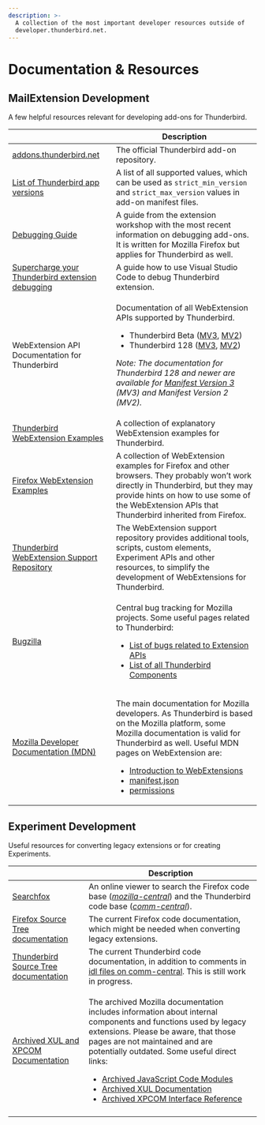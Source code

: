 ```yaml
---
description: >-
  A collection of the most important developer resources outside of
  developer.thunderbird.net.
---
```


# Documentation & Resources

## MailExtension Development

A few helpful resources relevant for developing add-ons for Thunderbird.

|                                                                                                                              | Description                                                                                                                                                                                                                                                                                                                                                                                                                                                                                                                                                                                                                                              |
| ---------------------------------------------------------------------------------------------------------------------------- | -------------------------------------------------------------------------------------------------------------------------------------------------------------------------------------------------------------------------------------------------------------------------------------------------------------------------------------------------------------------------------------------------------------------------------------------------------------------------------------------------------------------------------------------------------------------------------------------------------------------------------------------------------- |
| [addons.thunderbird.net](https://addons.thunderbird.net)                                                                     | The official Thunderbird add-on repository.                                                                                                                                                                                                                                                                                                                                                                                                                                                                                                                                                                                                              |
| [List of Thunderbird app versions](https://addons.thunderbird.net/pages/appversions/)                                        | A list of all supported values, which can be used as `strict_min_version` and `strict_max_version` values in add-on manifest files.                                                                                                                                                                                                                                                                                                                                                                                                                                                                                                                      |
| [Debugging Guide](https://extensionworkshop.com/documentation/develop/debugging/)                                            | A guide from the extension workshop with the most recent information on debugging add-ons. It is written for Mozilla Firefox but applies for Thunderbird as well.                                                                                                                                                                                                                                                                                                                                                                                                                                                                                        |
| [Supercharge your Thunderbird extension debugging](https://arndissler.net/supercharge-your-thunderbird-extension-debugging/) | A guide how to use Visual Studio Code to debug Thunderbird extension.                                                                                                                                                                                                                                                                                                                                                                                                                                                                                                                                                                                    |
| WebExtension API Documentation for Thunderbird                                                                               | <p>Documentation of all WebExtension APIs supported by Thunderbird. </p><ul><li>Thunderbird Beta (<a href="https://webextension-api.thunderbird.net/en/beta-mv3/">MV3</a>, <a href="https://webextension-api.thunderbird.net/en/beta-mv2/">MV2</a>)</li><li>Thunderbird 128 (<a href="https://webextension-api.thunderbird.net/en/128-esr-mv3/">MV3</a>, <a href="https://webextension-api.thunderbird.net/en/128-esr-mv2/">MV2</a>)</li></ul><p><em>Note: The documentation for Thunderbird 128 and newer are available for</em> <a href="../whats-new/manifest-v3.md"><em>Manifest Version 3</em></a> <em>(MV3) and Manifest Version 2 (MV2).</em></p> |
| [Thunderbird WebExtension Examples](https://github.com/thunderbird/sample-extensions)                                        | A collection of explanatory WebExtension examples for Thunderbird.                                                                                                                                                                                                                                                                                                                                                                                                                                                                                                                                                                                       |
| [Firefox WebExtension Examples](https://github.com/mdn/webextensions-examples)                                               | A collection of WebExtension examples for Firefox and other browsers. They probably won’t work directly in Thunderbird, but they may provide hints on how to use some of the WebExtension APIs that Thunderbird inherited from Firefox.                                                                                                                                                                                                                                                                                                                                                                                                                  |
| [Thunderbird WebExtension Support Repository](https://github.com/thunderbird/webext-support)                                 | The WebExtension support repository provides additional tools, scripts, custom elements, Experiment APIs and other resources, to simplify the development of WebExtensions for Thunderbird.                                                                                                                                                                                                                                                                                                                                                                                                                                                              |
| [Bugzilla](https://bugzilla.mozilla.org)                                                                                     | <p>Central bug tracking for Mozilla projects. Some useful pages related to Thunderbird:</p><ul><li><a href="https://bugzilla.mozilla.org/buglist.cgi?product=Thunderbird&#x26;component=Add-Ons%3A%20Extensions%20API&#x26;resolution=---&#x26;list_id=15187727">List of bugs related to Extension APIs</a></li><li><a href="https://bugzilla.mozilla.org/describecomponents.cgi?product=Thunderbird">List of all Thunderbird Components</a></li></ul>                                                                                                                                                                                                   |
| [Mozilla Developer Documentation (MDN)](https://developer.mozilla.org/en-US/docs/Mozilla/Add-ons/WebExtensions)              | <p>The main documentation for Mozilla developers. As Thunderbird is based on the Mozilla platform, some Mozilla documentation is valid for Thunderbird as well. Useful MDN pages on WebExtension are:</p><ul><li><a href="https://developer.mozilla.org/en-US/docs/Mozilla/Add-ons/WebExtensions">Introduction to WebExtensions</a></li><li><a href="https://developer.mozilla.org/en-US/docs/Mozilla/Add-ons/WebExtensions/manifest.json">manifest.json</a></li><li><a href="https://developer.mozilla.org/en-US/docs/Mozilla/Add-ons/WebExtensions/manifest.json/permissions">permissions</a></li></ul>                                                |

## Experiment Development

Useful resources for converting legacy extensions or for creating Experiments.

|                                                                                           | Description                                                                                                                                                                                                                                                                                                                                                                                                                                                                                                                                                                                                                  |
| ----------------------------------------------------------------------------------------- | ---------------------------------------------------------------------------------------------------------------------------------------------------------------------------------------------------------------------------------------------------------------------------------------------------------------------------------------------------------------------------------------------------------------------------------------------------------------------------------------------------------------------------------------------------------------------------------------------------------------------------- |
| [Searchfox](https://searchfox.org/)                                                       | An online viewer to search the Firefox code base ([_mozilla-central_](https://searchfox.org/mozilla-central/source/)) and the Thunderbird code base ([_comm-central_](https://searchfox.org/comm-central/source/)).                                                                                                                                                                                                                                                                                                                                                                                                          |
| [Firefox Source Tree documentation](https://firefox-source-docs.mozilla.org/)             | The current Firefox code documentation, which might be needed when converting legacy extensions.                                                                                                                                                                                                                                                                                                                                                                                                                                                                                                                             |
| [Thunderbird Source Tree documentation](../../thunderbird-development/codebase-overview/) | The current Thunderbird code documentation, in addition to comments in [idl files on comm-central](https://searchfox.org/comm-central/search?q=\&path=\*.idl). This is still work in progress.                                                                                                                                                                                                                                                                                                                                                                                                                               |
| [Archived XUL and XPCOM Documentation](https://udn.realityripple.com/docs/Mozilla)        | <p>The archived Mozilla documentation includes information about internal components and functions used by legacy extensions. Please be aware, that those pages are not maintained and are potentially outdated. Some useful direct links:</p><ul><li><a href="https://udn.realityripple.com/docs/Mozilla/JavaScript_code_modules">Archived JavaScript Code Modules</a></li><li><a href="https://udn.realityripple.com/docs/Archive/Mozilla/XUL">Archived XUL Documentation</a></li><li><a href="https://udn.realityripple.com/docs/Mozilla/Tech/XPCOM/Reference/Interface">Archived XPCOM Interface Reference</a></li></ul> |
|                                                                                           |                                                                                                                                                                                                                                                                                                                                                                                                                                                                                                                                                                                                                              |
